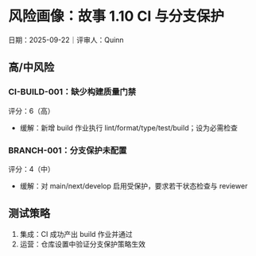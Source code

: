 # 风险画像：故事 1.10 CI 与分支保护

日期：2025-09-22｜评审人：Quinn

## 高/中风险

### CI-BUILD-001：缺少构建质量门禁
评分：6（高）
- 缓解：新增 build 作业执行 lint/format/type/test/build；设为必需检查

### BRANCH-001：分支保护未配置
评分：4（中）
- 缓解：对 main/next/develop 启用受保护，要求若干状态检查与 reviewer

## 测试策略

1. 集成：CI 成功产出 build 作业并通过
2. 运营：仓库设置中验证分支保护策略生效
